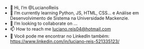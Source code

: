 - 👋 Hi, I’m @LucianoReiis
- 🌱 I’m currently learning Python, JS, HTML, CSS... e Análise em Desenvolvimento de Sistema na Universidade Mackenzie.
- 💞️ I’m looking to collaborate on ...
- 📫 How to reach me luciano.reis04@hotmail.com
- 💼 Você pode me encontrar no LinkedIn também: https://www.linkedin.com/in/luciano-reis-521335123/

<!---
LucianoReiis/LucianoReiis is a ✨ special ✨ repository because its `README.md` (this file) appears on your GitHub profile.
You can click the Preview link to take a look at your changes.
--->
